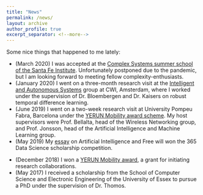 ```yaml
---
title: "News"
permalink: /news/
layout: archive
author_profile: true
excerpt_separator: <!--more-->
---
```


Some nice things that happened to me lately:

* (March 2020) I was accepted at the [Complex Systems summer school of the Santa Fe Institute](https://www.santafe.edu/engage/learn/schools/sfi-complex-systems-summer-school). Unfortunately postponed due to the pandemic, but I am looking forward to meeting fellow complexity-enthusiasts.
* (January 2020) I went on a three-month research visit at the [Intelligent and Autonomous Systems](https://www.cwi.nl/research/groups/intelligent-and-autonomous-systems) group at CWI, Amsterdam, where I worked under the supervision of Dr. Bloembergen and Dr. Kaisers on robust temporal difference learning.
* (June 2019) I went on a two-week research visit at University Pompeu Fabra, Barcelona under the [YERUN Mobility award scheme](https://www.yerun.eu/2019/10/its-open-the-3rd-yerun-research-mobility-awards-call-2019-2020/). My host supervisors were Prof. Bellalta, head of the Wireless Networking group, and Prof. Jonsson, head of the Artificial Intelligence and Machine Learning group.
* (May 2019) My [essay](https://365datascience.com/eleni-nisioti-scholarship-winner/) on Artificial Intelligence and Free will won the 365 Data Science scholarship competition.
<!--more-->
* (December 2018) I won a [YERUN Mobility award](https://www.yerun.eu/2019/10/its-open-the-3rd-yerun-research-mobility-awards-call-2019-2020/), a grant for initiating research collaborations.
* (May 2017) I received a scholarship from the School of Computer Science and Electronic Engineering of the University of Essex to pursue a PhD under the supervision of Dr. Thomos.

